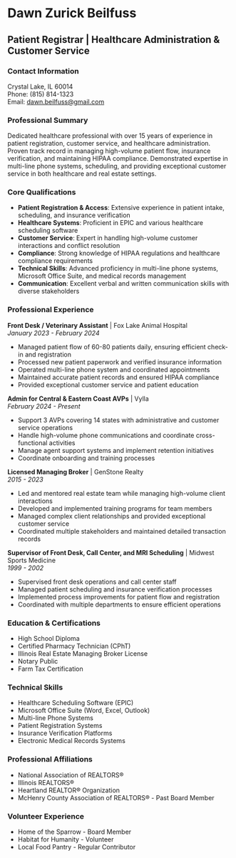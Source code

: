 # Dawn Zurick Beilfuss
## Patient Registrar | Healthcare Administration & Customer Service

### Contact Information
Crystal Lake, IL 60014  
Phone: (815) 814-1323  
Email: dawn.beilfuss@gmail.com

### Professional Summary
Dedicated healthcare professional with over 15 years of experience in patient registration, customer service, and healthcare administration. Proven track record in managing high-volume patient flow, insurance verification, and maintaining HIPAA compliance. Demonstrated expertise in multi-line phone systems, scheduling, and providing exceptional customer service in both healthcare and real estate settings.

### Core Qualifications
- **Patient Registration & Access**: Extensive experience in patient intake, scheduling, and insurance verification
- **Healthcare Systems**: Proficient in EPIC and various healthcare scheduling software
- **Customer Service**: Expert in handling high-volume customer interactions and conflict resolution
- **Compliance**: Strong knowledge of HIPAA regulations and healthcare compliance requirements
- **Technical Skills**: Advanced proficiency in multi-line phone systems, Microsoft Office Suite, and medical records management
- **Communication**: Excellent verbal and written communication skills with diverse stakeholders

### Professional Experience

**Front Desk / Veterinary Assistant** | Fox Lake Animal Hospital  
*January 2023 - February 2024*
- Managed patient flow of 60-80 patients daily, ensuring efficient check-in and registration
- Processed new patient paperwork and verified insurance information
- Operated multi-line phone system and coordinated appointments
- Maintained accurate patient records and ensured HIPAA compliance
- Provided exceptional customer service and patient education

**Admin for Central & Eastern Coast AVPs** | Vylla  
*February 2024 - Present*
- Support 3 AVPs covering 14 states with administrative and customer service operations
- Handle high-volume phone communications and coordinate cross-functional activities
- Manage agent support systems and implement retention initiatives
- Coordinate onboarding and training processes

**Licensed Managing Broker** | GenStone Realty  
*2015 - 2023*
- Led and mentored real estate team while managing high-volume client interactions
- Developed and implemented training programs for team members
- Managed complex client relationships and provided exceptional customer service
- Coordinated multiple stakeholders and maintained detailed transaction records

**Supervisor of Front Desk, Call Center, and MRI Scheduling** | Midwest Sports Medicine  
*1999 - 2002*
- Supervised front desk operations and call center staff
- Managed patient scheduling and insurance verification processes
- Implemented process improvements for patient flow and registration
- Coordinated with multiple departments to ensure efficient operations

### Education & Certifications
- High School Diploma
- Certified Pharmacy Technician (CPhT)
- Illinois Real Estate Managing Broker License
- Notary Public
- Farm Tax Certification

### Technical Skills
- Healthcare Scheduling Software (EPIC)
- Microsoft Office Suite (Word, Excel, Outlook)
- Multi-line Phone Systems
- Patient Registration Systems
- Insurance Verification Platforms
- Electronic Medical Records Systems

### Professional Affiliations
- National Association of REALTORS®
- Illinois REALTORS®
- Heartland REALTOR® Organization
- McHenry County Association of REALTORS® - Past Board Member

### Volunteer Experience
- Home of the Sparrow - Board Member
- Habitat for Humanity - Volunteer
- Local Food Pantry - Regular Contributor 